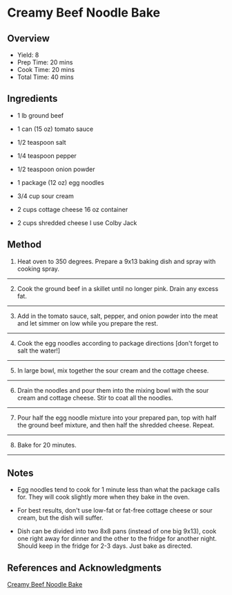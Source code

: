 # Creamy Beef Noodle Bake

## Overview

- Yield: 8
- Prep Time: 20 mins
- Cook Time: 20 mins
- Total Time: 40 mins

## Ingredients

- 1 lb ground beef

- 1 can (15 oz) tomato sauce

- 1/2 teaspoon salt

- 1/4 teaspoon pepper

- 1/2 teaspoon onion powder

- 1 package (12 oz) egg noodles

- 3/4 cup sour cream

- 2 cups cottage cheese 16 oz container

- 2 cups shredded cheese I use Colby Jack

## Method

1. Heat oven to 350 degrees. Prepare a 9x13 baking dish and spray with cooking spray.
---

2. Cook the ground beef in a skillet until no longer pink. Drain any excess fat.
---

3. Add in the tomato sauce, salt, pepper, and onion powder into the meat and let simmer on low while you prepare the rest.
---

4. Cook the egg noodles according to package directions [don't forget to salt the water!]
---

5. In large bowl, mix together the sour cream and the cottage cheese.
---

6. Drain the noodles and pour them into the mixing bowl with the sour cream and cottage cheese. Stir to coat all the noodles.
---

7. Pour half the egg noodle mixture into your prepared pan, top with half the ground beef mixture, and then half the shredded cheese. Repeat.
---

8. Bake for 20 minutes.
---

## Notes

- Egg noodles tend to cook for 1 minute less than what the package calls for. They will cook slightly more when they bake in the oven.

- For best results, don't use low-fat or fat-free cottage cheese or sour cream, but the dish will suffer.

- Dish can be divided into two 8x8 pans (instead of one big 9x13), cook one right away for dinner and the other to the fridge for another night. Should keep in the fridge for 2-3 days. Just bake as directed.

## References and Acknowledgments

[Creamy Beef Noodle Bake](https://togetherasfamily.com/creamy-beef-noodle-bake/)

